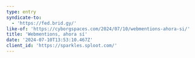 ```yaml
---
type: entry
syndicate-to:
  - 'https://fed.brid.gy/'
like-of: 'https://cyborgspaces.com/2024/07/10/webmentions-ahora-si/'
title: 'Webmentions, ahora sí'
date: '2024-07-10T13:53:10.467Z'
client_id: 'https://sparkles.sploot.com/'
---
```


